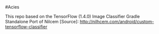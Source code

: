 #Acies

This repo based on the TensorFlow (1.4.0) Image Classifier Gradle Standalone Port of Nilcem
[Source]: http://nilhcem.com/android/custom-tensorflow-classifier


